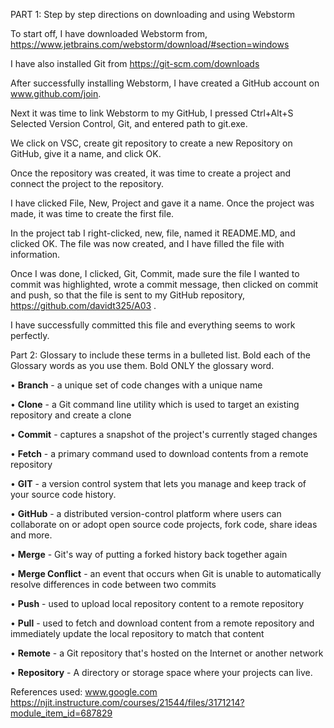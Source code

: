 PART 1: Step by step directions on downloading and using Webstorm

To start off, I have downloaded Webstorm from, https://www.jetbrains.com/webstorm/download/#section=windows

I have also installed Git from https://git-scm.com/downloads

After successfully installing Webstorm, I have created a GitHub account on www.github.com/join.

Next it was time to link Webstorm to my GitHub, I pressed Ctrl+Alt+S Selected Version Control, Git, and entered path to 
git.exe.

We click on VSC, create git repository to create a new Repository on GitHub, give it a name, and click OK.

Once the repository was created, it was time to create a project and connect the project to the repository.

I have clicked File, New, Project and gave it a name. Once the project was made, it was time to create the first file.

In the project tab I right-clicked, new, file, named it README.MD, and clicked OK. The file was now created, and I have 
filled the file with information.

Once I was done, I clicked, Git, Commit, made sure the file I wanted to commit was highlighted, wrote a commit message, 
then clicked on commit and push, so that the  file is sent to my GitHub repository, https://github.com/davidt325/A03 .

I have successfully committed this file and everything seems to work perfectly.

Part 2: Glossary to include these terms in a bulleted list.  Bold each of the Glossary words as you use them.  Bold ONLY the glossary word.

• **Branch** - a unique set of code changes with a unique name

• **Clone** - a Git command line utility which is used to target an existing repository and create a clone

• **Commit** - captures a snapshot of the project's currently staged changes

• **Fetch** - a primary command used to download contents from a remote repository

• **GIT** - a version control system that lets you manage and keep track of your source code history.

• **GitHub** - a distributed version-control platform where users can collaborate on or adopt open source code projects,
fork code, share ideas and more.

• **Merge** - Git's way of putting a forked history back together again

• **Merge Conflict** - an event that occurs when Git is unable to automatically resolve differences in code between 
two commits

• **Push** - used to upload local repository content to a remote repository

• **Pull** - used to fetch and download content from a remote repository and immediately update the local repository 
to match that content

• **Remote** - a Git repository that's hosted on the Internet or another network

• **Repository** -  A directory or storage space where your projects can live.

References used:
www.google.com
https://njit.instructure.com/courses/21544/files/3171214?module_item_id=687829
